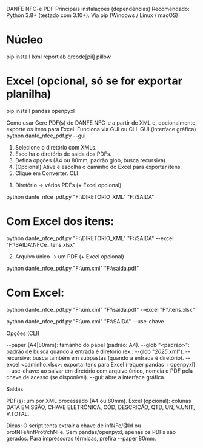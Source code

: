 DANFE NFC-e PDF
Principais instalações (dependências)
Recomendado: Python 3.8+ (testado com 3.10+).
Via pip (Windows / Linux / macOS)

# Núcleo
pip install lxml reportlab qrcode[pil] pillow

# Excel (opcional, só se for exportar planilha)
pip install pandas openpyxl

Como usar
Gere PDF(s) do DANFE NFC-e a partir de XML e, opcionalmente, exporte os itens para Excel. Funciona via GUI ou CLI.
GUI (interface gráfica)
python danfe_nfce_pdf.py --gui
1. Selecione o diretório com XMLs.
2. Escolha o diretório de saída dos PDFs.
3. Defina opções (A4 ou 80mm, padrão glob, busca recursiva).
4. (Opcional) Ative e escolha o caminho do Excel para exportar itens.
5. Clique em Converter.
CLI
1) Diretório → vários PDFs (+ Excel opcional)

python danfe_nfce_pdf.py "F:\DIRETORIO_XML" "F:\SAIDA"

# Com Excel dos itens:
python danfe_nfce_pdf.py "F:\DIRETORIO_XML" "F:\SAIDA" --excel "F:\SAIDA\NFCe_itens.xlsx"

2) Arquivo único → um PDF (+ Excel opcional)

python danfe_nfce_pdf.py "F:\um.xml" "F:\saida.pdf"

# Com Excel:
python danfe_nfce_pdf.py "F:\um.xml" "F:\saida.pdf" --excel "F:\itens.xlsx"

python danfe_nfce_pdf.py "F:\um.xml" "F:\SAIDA\" --use-chave

Opções (CLI)

--paper {A4|80mm}: tamanho do papel (padrão: A4).
--glob "<padrão>": padrão de busca quando a entrada é diretório (ex.: --glob "*2025*.xml").
--recursive: busca também em subpastas (quando a entrada é diretório).
--excel <caminho.xlsx>: exporta itens para Excel (requer pandas + openpyxl).
--use-chave: ao salvar em diretório com arquivo único, nomeia o PDF pela chave de acesso (se disponível).
--gui: abre a interface gráfica.

Saídas

PDF(s): um por XML processado (A4 ou 80mm).
Excel (opcional): colunas DATA EMISSÃO, CHAVE ELETRÔNICA, CÓD, DESCRIÇÃO, QTD, UN, V.UNIT, V.TOTAL.

Dicas:
O script tenta extrair a chave de infNFe/@Id ou protNFe/infProt/chNFe.
Sem pandas/openpyxl, apenas os PDFs são gerados.
Para impressoras térmicas, prefira --paper 80mm.

